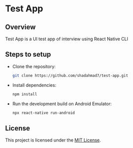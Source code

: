 #  Test App

## Overview

Test App is a UI test app of interview using React Native CLI

## Steps to setup

   - Clone the repository:
     ```bash
     git clone https://github.com/shadahmad7/test-app.git
     ```

   - Install dependencies:
     ```bash
     npm install
     ```

   - Run the development build on Android Emulator:
     ```bash
     npx react-native run-android
     ```



## License

This project is licensed under the [MIT License](LICENSE).
